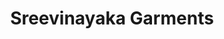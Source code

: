 ---
title: "Sreevinayaka Garments"
url: /thiruvananthapuram/sreevinayaka-garments/
shop: Kleidung
---